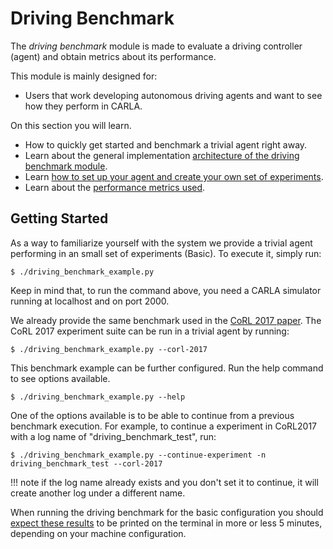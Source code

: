 Driving Benchmark
===============

The  *driving benchmark* module is made
to evaluate a driving controller (agent) and obtain 
metrics about its performance. 

This module is mainly designed for:

* Users that work developing autonomous driving agents and want
to see how they perform in CARLA.

On this section you will learn.

* How to quickly get started and benchmark a trivial agent right away.
* Learn about the general implementation [architecture of the driving 
benchmark module](benchmark_structure.md).
* Learn [how to set up your agent  and create your
own set of experiments](benchmark_creating.md).
* Learn about the [performance metrics used](benchmark_metrics.md).




Getting Started
----------------

As a way to familiarize yourself with the system we
provide a trivial agent performing in an small
set of experiments (Basic). To execute it, simply
run:


    $ ./driving_benchmark_example.py


Keep in mind that, to run the command above, you need a CARLA simulator
 running at localhost and on port 2000.
   

We already provide the same benchmark used in the [CoRL
2017 paper](http://proceedings.mlr.press/v78/dosovitskiy17a/dosovitskiy17a.pdf).
The CoRL 2017 experiment suite can be run in a trivial agent by
running:

    $ ./driving_benchmark_example.py --corl-2017

This benchmark example can be further configured.
Run the help command to see options available.

    $ ./driving_benchmark_example.py --help

One of the options available is to be able to continue
from a previous benchmark execution. For example,
to continue a experiment in CoRL2017  with a log name of "driving_benchmark_test", run:

    $ ./driving_benchmark_example.py --continue-experiment -n driving_benchmark_test --corl-2017


!!! note
    if the log name already exists and you don't set it to continue, it
    will create another log under a different name.

When running the driving benchmark for the basic configuration
you should [expect these results](benchmark_basic_results_town01)
to be printed on the terminal in more or less 5 minutes,
depending on your machine configuration.



